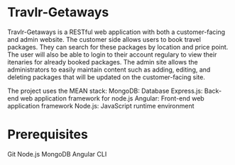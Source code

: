# Travlr-Getaways

Travlr-Getaways is a RESTful web application with both a customer-facing and admin website. The customer side allows users to book travel packages. They can search for these packages by location and price point. The user will also be able to login to their account regulary to view their itenaries for already booked packages. The admin site allows the administrators to easily maintain content such as adding, editing, and deleting packages that will be updated on the customer-facing site.

The project uses the MEAN stack:
  MongoDB: Database
  Express.js: Back-end web application framework for node.js
  Angular: Front-end web application framework
  Node.js: JavaScript runtime environment 
  
# Prerequisites
  Git
  Node.js
  MongoDB
  Angular CLI
